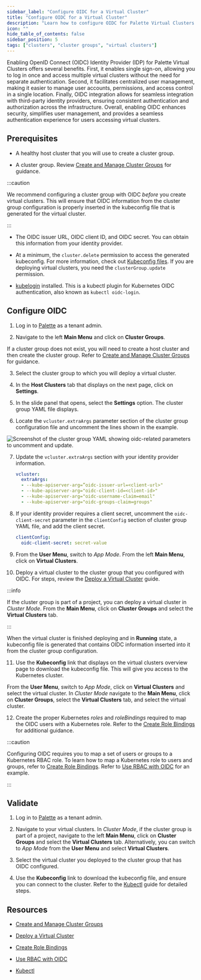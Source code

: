 ```yaml
---
sidebar_label: "Configure OIDC for a Virtual Cluster"
title: "Configure OIDC for a Virtual Cluster"
description: "Learn how to configure OIDC for Palette Virtual Clusters."
icon: ""
hide_table_of_contents: false
sidebar_position: 5
tags: ["clusters", "cluster groups", "virtual clusters"]
---
```



Enabling OpenID Connect (OIDC) Identity Provider (IDP) for Palette Virtual Clusters offers several benefits. First, it enables single sign-on, allowing you to log in once and access multiple virtual clusters without the need for separate authentication. Second, it facilitates centralized user management, making it easier to manage user accounts, permissions, and access control in a single location. Finally, OIDC integration allows for seamless integration with third-party identity providers, ensuring consistent authentication and authorization across the infrastructure. Overall, enabling OIDC enhances security, simplifies user management, and provides a seamless authentication experience for users accessing virtual clusters.


## Prerequisites

- A healthy host cluster that you will use to create a cluster group.

- A cluster group. Review [Create and Manage Cluster Groups](../../clusters/cluster-groups/create-cluster-group.md) for guidance.

:::caution

We recommend configuring a cluster group with OIDC *before* you create virtual clusters. This will ensure that OIDC information from the cluster group configuration is properly inserted in the kubeconfig file that is generated for the virtual cluster.

:::

- The OIDC issuer URL, OIDC client ID, and OIDC secret. You can obtain this information from your identity provider.

- At a minimum, the `cluster.delete` permission to access the generated kubeconfig. For more information, check out [Kubeconfig files](../cluster-management/kubeconfig.md#kubeconfig-files). If you are deploying virtual clusters, you  need the `clusterGroup.update` permission.

- [kubelogin](https://github.com/int128/kubelogin) installed. This is a kubectl plugin for Kubernetes OIDC authentication, also known as `kubectl oidc-login`.


## Configure OIDC

1. Log in to [Palette](https://console.spectrocloud.com) as a tenant admin.

2. Navigate to the left **Main Menu** and click on **Cluster Groups**.

  If a cluster group does not exist, you will need to create a host cluster and then create the cluster group. Refer to [Create and Manage Cluster Groups](../../clusters/cluster-groups/create-cluster-group.md) for guidance. 

3. Select the cluster group to which you will deploy a virtual cluster. 

4. In the **Host Clusters** tab that displays on the next page, click on **Settings**.

5. In the slide panel that opens, select the **Settings** option. The cluster group YAML file displays.

6. Locate the `vcluster.extraArgs` parameter section of the cluster group configuration file and uncomment the lines shown in the example.

![Screenshot of the cluster group YAML showing oidc-related parameters to uncomment and update.](/clusters_palette-virtual-clusters_configure-vcluster-oidc.png)

7. Update the `vcluster.extraArgs` section with your identity provider information.

    ```yaml
    vcluster:
      extraArgs:	
      - --kube-apiserver-arg=”oidc-issuer-url=<client-url>"
      - --kube-apiserver-arg="oidc-client-id=<client-id>"
      - --kube-apiserver-arg="oidc-username-claim=email"
      - --kube-apiserver-arg="oidc-groups-claim=groups"
    ```

8. If your identity provider requires a client secret, uncomment the `oidc-client-secret` parameter in the `clientConfig` section of cluster group YAML file, and add the client secret.

    ```yaml
    clientConfig:	
      oidc-client-secret: secret-value
    ```

9. From the **User Menu**, switch to *App Mode*. From the left **Main Menu**, click on **Virtual Clusters**.  

10. Deploy a virtual cluster to the cluster group that you configured with OIDC. For steps, review the [Deploy a Virtual Cluster](../palette-virtual-clusters/deploy-virtual-cluster.md#deploy-a-virtual-cluster) guide. 

  :::info

  If the cluster group is part of a project, you can deploy a virtual cluster in *Cluster Mode*. From the **Main Menu**, click on **Cluster Groups** and select the **Virtual Clusters** tab.

  :::

  When the virtual cluster is finished deploying and in **Running** state, a kubeconfig file is generated that contains OIDC information inserted into it from the cluster group configuration.

11. Use the **Kubeconfig** link that displays on the virtual clusters overview page to download the kubeconfig file. This will give you access to the Kubernetes cluster.

  From the **User Menu**, switch to *App Mode*, click on **Virtual Clusters** and select the virtual cluster. In *Cluster Mode* navigate to the **Main Menu**, click on **Cluster Groups**, select the **Virtual Clusters** tab, and select the virtual cluster.

12. Create the proper Kubernetes *roles* and *roleBindings* required to map the OIDC users with a Kubernetes role. Refer to the [Create Role Bindings](../cluster-management/cluster-rbac.md#create-role-bindings) for additional guidance.

:::caution

Configuring OIDC requires you to map a set of users or groups to a Kubernetes RBAC role. To learn how to map a Kubernetes role to users and groups, refer to [Create Role Bindings](../cluster-management/cluster-rbac.md#create-role-bindings). Refer to [Use RBAC with OIDC](../../integrations/kubernetes.md#use-rbac-with-oidc) for an example. 

:::


## Validate

1. Log in to [Palette](https://console.spectrocloud.com) as a tenant admin.

2. Navigate to your virtual clusters. In *Cluster Mode*, if the cluster group is part of a project, navigate to the left **Main Menu**, click on **Cluster Groups** and select the **Virtual Clusters** tab. Alternatively, you can switch to *App Mode* from the **User Menu** and select **Virtual Clusters**.

3. Select the virtual cluster you deployed to the cluster group that has OIDC configured.

4. Use the **Kubeconfig** link to download the kubeconfig file, and ensure you can connect to the cluster. Refer to the [Kubectl](../cluster-management/palette-webctl.md) guide for detailed steps. 


## Resources

- [Create and Manage Cluster Groups](../../clusters/cluster-groups/create-cluster-group.md)

- [Deploy a Virtual Cluster](../palette-virtual-clusters/deploy-virtual-cluster.md#deploy-a-virtual-cluster)

- [Create Role Bindings](../cluster-management/cluster-rbac.md#create-role-bindings)

- [Use RBAC with OIDC](../../integrations/kubernetes.md#use-rbac-with-oidc)

- [Kubectl](../cluster-management/palette-webctl.md)